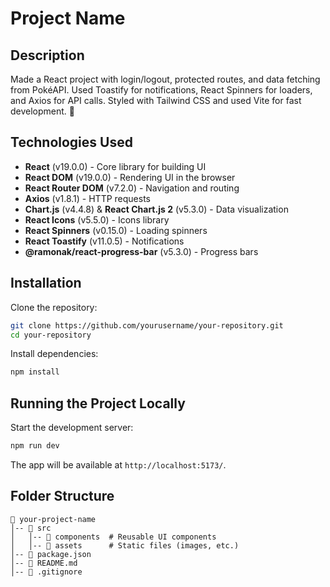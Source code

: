 # Project Name

## Description
Made a React project with login/logout, protected routes, and data fetching from PokéAPI. Used Toastify for notifications, React Spinners for loaders, and Axios for API calls. Styled with Tailwind CSS and used Vite for fast development. 🚀

## Technologies Used

- **React** (v19.0.0) - Core library for building UI
- **React DOM** (v19.0.0) - Rendering UI in the browser
- **React Router DOM** (v7.2.0) - Navigation and routing
- **Axios** (v1.8.1) - HTTP requests
- **Chart.js** (v4.4.8) & **React Chart.js 2** (v5.3.0) - Data visualization
- **React Icons** (v5.5.0) - Icons library
- **React Spinners** (v0.15.0) - Loading spinners
- **React Toastify** (v11.0.5) - Notifications
- **@ramonak/react-progress-bar** (v5.3.0) - Progress bars

## Installation

Clone the repository:
```sh
git clone https://github.com/yourusername/your-repository.git
cd your-repository
```

Install dependencies:
```sh
npm install
```

## Running the Project Locally

Start the development server:
```sh
npm run dev
```
The app will be available at `http://localhost:5173/`.

## Folder Structure
```
📂 your-project-name
│-- 📁 src
│   │-- 📁 components  # Reusable UI components
│   │-- 📁 assets      # Static files (images, etc.)
│-- 📄 package.json
│-- 📄 README.md
│-- 📄 .gitignore
```

